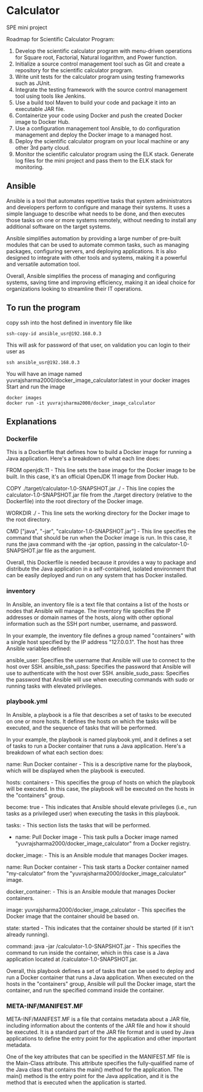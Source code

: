 # Calculator
SPE mini project

Roadmap for  Scientific Calculator Program:

1) Develop the scientific calculator program with menu-driven operations for Square root, Factorial, Natural logarithm, and Power function.
2) Initialize a source control management tool such as Git and create a repository for the scientific calculator program.
3) Write unit tests for the calculator program using testing frameworks such as JUnit.
4) Integrate the testing framework with the source control management tool using tools like Jenkins.
5) Use a build tool Maven to build your code and package it into an executable JAR file.
6) Containerize your code using Docker and push the created Docker image to Docker Hub.
7) Use a configuration management tool Ansible, to do configuration management and deploy the Docker image to a managed host.
8) Deploy the scientific calculator program on your local machine or any other 3rd party cloud.
9) Monitor the scientific calculator program using the ELK stack. Generate log files for the mini project and pass them to the ELK stack for monitoring.

## Ansible
Ansible is a tool that automates repetitive tasks that system administrators and developers perform to configure and manage their systems. It uses a simple language to describe what needs to be done, and then executes those tasks on one or more systems remotely, without needing to install any additional software on the target systems.

Ansible simplifies automation by providing a large number of pre-built modules that can be used to automate common tasks, such as managing packages, configuring servers, and deploying applications. It is also designed to integrate with other tools and systems, making it a powerful and versatile automation tool.

Overall, Ansible simplifies the process of managing and configuring systems, saving time and improving efficiency, making it an ideal choice for organizations looking to streamline their IT operations.


## To run the program
copy ssh into the host defined in inventory file like
```
ssh-copy-id ansible_usr@192.168.0.3
```
This will ask for password of that user, on validation you can login to their user as 
```
ssh ansible_usr@192.168.0.3
```

You will have an image named yuvrajsharma2000/docker_image_calculator:latest in your docker images
Start and run the image
```
docker images
docker run -it yuvrajsharma2000/docker_image_calculator
```

## Explanations 
### Dockerfile
This is a Dockerfile that defines how to build a Docker image for running a Java application. Here's a breakdown of what each line does:

FROM openjdk:11 - This line sets the base image for the Docker image to be built. In this case, it's an official OpenJDK 11 image from Docker Hub.

COPY ./target/calculator-1.0-SNAPSHOT.jar ./ - This line copies the calculator-1.0-SNAPSHOT.jar file from the ./target directory (relative to the Dockerfile) into the root directory of the Docker image.

WORKDIR ./ - This line sets the working directory for the Docker image to the root directory.

CMD ["java", "-jar", "calculator-1.0-SNAPSHOT.jar"] - This line specifies the command that should be run when the Docker image is run. In this case, it runs the java command with the -jar option, passing in the calculator-1.0-SNAPSHOT.jar file as the argument.

Overall, this Dockerfile is needed because it provides a way to package and distribute the Java application in a self-contained, isolated environment that can be easily deployed and run on any system that has Docker installed.

### inventory
In Ansible, an inventory file is a text file that contains a list of the hosts or nodes that Ansible will manage. The inventory file specifies the IP addresses or domain names of the hosts, along with other optional information such as the SSH port number, username, and password.

In your example, the inventory file defines a group named "containers" with a single host specified by the IP address "127.0.0.1". The host has three Ansible variables defined:

ansible_user: Specifies the username that Ansible will use to connect to the host over SSH.
ansible_ssh_pass: Specifies the password that Ansible will use to authenticate with the host over SSH.
ansible_sudo_pass: Specifies the password that Ansible will use when executing commands with sudo or running tasks with elevated privileges.

### playbook.yml
In Ansible, a playbook is a file that describes a set of tasks to be executed on one or more hosts. It defines the hosts on which the tasks will be executed, and the sequence of tasks that will be performed.

In your example, the playbook is named playbook.yml, and it defines a set of tasks to run a Docker container that runs a Java application. Here's a breakdown of what each section does:

name: Run Docker container - This is a descriptive name for the playbook, which will be displayed when the playbook is executed.

hosts: containers - This specifies the group of hosts on which the playbook will be executed. In this case, the playbook will be executed on the hosts in the "containers" group.

become: true - This indicates that Ansible should elevate privileges (i.e., run tasks as a privileged user) when executing the tasks in this playbook.

tasks: - This section lists the tasks that will be performed.

- name: Pull Docker image - This task pulls a Docker image named "yuvrajsharma2000/docker_image_calculator" from a Docker registry.

docker_image: - This is an Ansible module that manages Docker images.

name: Run Docker container - This task starts a Docker container named "my-calculator" from the "yuvrajsharma2000/docker_image_calculator" image.

docker_container: - This is an Ansible module that manages Docker containers.

image: yuvrajsharma2000/docker_image_calculator - This specifies the Docker image that the container should be based on.

state: started - This indicates that the container should be started (if it isn't already running).

command: java -jar /calculator-1.0-SNAPSHOT.jar - This specifies the command to run inside the container, which in this case is a Java application located at /calculator-1.0-SNAPSHOT.jar.

Overall, this playbook defines a set of tasks that can be used to deploy and run a Docker container that runs a Java application. When executed on the hosts in the "containers" group, Ansible will pull the Docker image, start the container, and run the specified command inside the container.

### META-INF/MANIFEST.MF
META-INF/MANIFEST.MF is a file that contains metadata about a JAR file, including information about the contents of the JAR file and how it should be executed. It is a standard part of the JAR file format and is used by Java applications to define the entry point for the application and other important metadata.

One of the key attributes that can be specified in the MANIFEST.MF file is the Main-Class attribute. This attribute specifies the fully-qualified name of the Java class that contains the main() method for the application. The main() method is the entry point for the Java application, and it is the method that is executed when the application is started.

